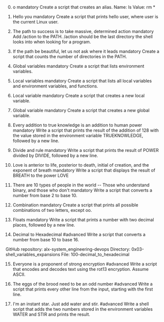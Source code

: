 0. o
mandatory
Create a script that creates an alias.
Name: ls
Value: rm *

1. Hello you
mandatory
Create a script that prints hello user, where user is the current Linux user.

2. The path to success is to take massive, determined action
mandatory
Add /action to the PATH. /action should be the last directory the shell looks into when looking for a program.

3. If the path be beautiful, let us not ask where it leads
mandatory
Create a script that counts the number of directories in the PATH.

   
4. Global variables
mandatory
Create a script that lists environment variables.

5. Local variables
mandatory
Create a script that lists all local variables and environment variables, and functions.

6. Local variable
mandatory
Create a script that creates a new local variable.

   
7. Global variable
mandatory
Create a script that creates a new global variable.


   
8. Every addition to true knowledge is an addition to human power
mandatory
Write a script that prints the result of the addition of 128 with the value stored in the environment variable TRUEKNOWLEDGE, followed by a new line.


   
9. Divide and rule
mandatory
Write a script that prints the result of POWER divided by DIVIDE, followed by a new line.


   
10. Love is anterior to life, posterior to death, initial of creation, and the exponent of breath
mandatory
Write a script that displays the result of BREATH to the power LOVE

   
11. There are 10 types of people in the world -- Those who understand binary, and those who don't
mandatory
Write a script that converts a number from base 2 to base 10.


12. Combination
mandatory
Create a script that prints all possible combinations of two letters, except oo.


   
13. Floats
mandatory
Write a script that prints a number with two decimal places, followed by a new line.


   
14. Decimal to Hexadecimal
#advanced
Write a script that converts a number from base 10 to base 16.


GitHub repository: alx-system_engineering-devops
Directory: 0x03-shell_variables_expansions
File: 100-decimal_to_hexadecimal
   
15. Everyone is a proponent of strong encryption
#advanced
Write a script that encodes and decodes text using the rot13 encryption. Assume ASCII.


   
16. The eggs of the brood need to be an odd number
#advanced
Write a script that prints every other line from the input, starting with the first line.


   
17. I'm an instant star. Just add water and stir.
#advanced
Write a shell script that adds the two numbers stored in the environment variables WATER and STIR and prints the result.




